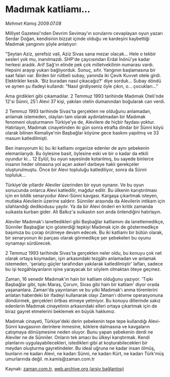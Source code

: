 # Madımak katliamı...

*Mehmet Kamış 2009.07.08*

<tr><td class="metin" colspan="2" style="padding-top: 20px; padding-left: 5px; padding-right: 10px;">Milliyet Gazetesi'nden Devrim Sevimay'ın sorularını cevaplayan oyun yazarı Serdar Doğan, kendisinin bizzat içinde olduğu ve kardeşini kaybettiği Madımak yangınını şöyle anlatıyor:</td></tr><tr><td class="metin" colspan="2" style="padding-top: 20px; padding-left: 5px; padding-right: 10px;"><p> "Şeytan Aziz, şerefsiz vali, Aziz Sivas sana mezar olacak... Hele o tekbir sesleri yok mu, inanılmazdı. SHP'de çaycısından Erdal İnönü'ye kadar herkesi aradık. Arif Sağ'ın elinde pek çok milletvekilinin numarası vardı. Hepsini arayıp yukarı bağlıyorduk. Sonuç, sıfır. Yangının başlamasına bir saat falan var. Birden bir rütbeli subay, yanında iki Çevik Kuvvet otele girdi. Elektrikler kesik. 'Biz buradan nasıl çıkacağız?' diye sorduk... Subay döndü ve aynen şu ifadeyi kullandı: "Nasıl girdiyseniz öyle çıkın, o... çocukları..."
<p> Ama girdikleri gibi çıkamadılar. 2 Temmuz 1993 tarihinde Madımak Oteli'nde 12'si Sünni, 25'i Alevi 37 kişi, yakılan otelin dumanından boğularak can verdi.
<p> 2 Temmuz 1993 tarihinde Sivas'ta gerçekten ne olduğunu anlamadan, anlamak istemeden, olayları tam olarak aydınlatmadan bir Madımak fenomeni oluşturmanın Türkiye'ye de, Alevilere de hiçbir faydası yoktur. Hatırlayın, Madımak cinayetinden iki gün sonra etrafta dindar bir Sünni köyü olarak bilinen Kemaliye'nin Başbağlar köyüne gece baskını yapılmış ve 33 masum katledilmişti.
<p> Ben inanıyorum ki; bu iki katliamı organize edenler de aynı şebekenin elemanlarıydı. Bu öylesine basit, öylesine eski ve bir o kadar da etkili oyundur ki... 12 Eylül, bu oyun sayesinde kotarılmış, bu sayede binlerce insanın heder olmasına yol açan askerî darbeye haklı gerekçeler oluşturulmuştu. Önce bir Alevi topluluğu katlediliyor, sonra da Sünni topluluk...
<p> Türkiye'de yıllardır Aleviler üzerinden bir oyun oynanır. Ve bu oyun sonucunda onlarca Alevi katledilir, mağdur edilir. Bu ülkenin karıştırılması için en bildik senaryodur Alevi-Sünni kavgası. Kargaşa çıkartmak isteyen, mutlaka Alevilerin üzerine saldırır. Sünniler arasında da Alevilerin intikam için silahlandığı dedikodusu yayılır. Ya da bir Alevi önderi en kritik zamanda suikasta kurban gider. Ali Balkız'a suikastın son anda önlendiğini hatırlayın.
<p> Aleviler Madımak'ı lanetledikleri gibi Başbağlar katliamını da lanetlemedikçe, Sünniler Başbağlar için gösterdiği tepkiyi Madımak için de göstermedikçe başımıza bu çorap örülmeye devam edecek. Bu iki katliamı bir bütün olarak, bir senaryonun iki parçası olarak görmedikçe şer şebekeleri bu oyunu oynamayı sürdürecek.
<p> 2 Temmuz 1993 tarihinde Sivas'ta gerçekten neler oldu, bu konuyu çok net olarak ortaya koymadan, işin arkasındaki tezgâhı anlamadan ve anlamak istemeden, 'şeriatçı güçler tarafından yakılarak katledilmiştir' lafları, sadece bu işi tezgâhlayanların işine yarayacak bir söylem olmaktan öteye geçmez.
<p> Zaman, 16 senedir Madımak'ın hain bir katliam olduğunu yazıyor. 'Tıpkı Başbağlar gibi, tıpkı Maraş, Çorum, Sivas gibi hain bir katliam' diyor orada yaşananlara. Zaman'da yayınlanan ve bu yılki Madımak'ı anma törenlerini anlatan haberdeki bir ifadeyi kullanarak olayı Zaman'ı dövme operasyonuna döndürmek, gerçekleri örtbas etmeye yetmiyor. Bu konuyu dillerinde sakız edenlerin Madımak cinayetinin arkasındaki elleri ortaya çıkartmak için de biraz gayret etmelerini beklemek en büyük hakkımız.
<p> Madımak cinayeti, Türkiye'deki derin şebekenin tepe tepe kullandığı Alevi-Sünni kavgasının derinlere inmesine, köklere dalmasına ve kavgaların çatışmaya dönüşmesine neden oluyor. Bunu yapan şebekenin derdi ne Aleviler ne de Sünniler. Onların tek amacı bu ülkeyi karıştırmak. Kendi planlarını uygulayabilecekleri, istedikleri gibi at koşturabilecekleri bir meydan oluşturma gayretindeler. Bu ideal uğruna ne kadar insan ölmüş, bunların ne kadarı Alevi, ne kadarı Sünni, ne kadarı Kürt, ne kadarı Türk'müş umurlarında değil. m.kamis@zaman.com.tr<br/></p></p></p></p></p></p></p></p></p></td></tr>

Kaynak: [zaman.com.tr](http://zaman.com.tr/yazar.do?yazino=867130), [web.archive.org (arşiv bağlantısı)](http://web.archive.org/web/20090830031731/http://www.zaman.com.tr:80/yazar.do?yazino=867130)
